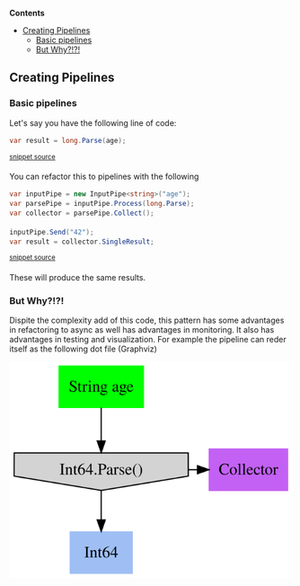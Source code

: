 <!--
GENERATED FILE - DO NOT EDIT
This file was generated by [MarkdownSnippets](https://github.com/SimonCropp/MarkdownSnippets).
Source File: /docs/mdsource/Pipelines.source.md
To change this file edit the source file and then run MarkdownSnippets.
-->
<!-- START doctoc generated TOC please keep comment here to allow auto update -->
<!-- DON'T EDIT THIS SECTION, INSTEAD RE-RUN doctoc TO UPDATE -->
**Contents**

- [Creating Pipelines](#creating-pipelines)
  - [Basic pipelines](#basic-pipelines)
  - [But Why?!?!](#but-why)

<!-- END doctoc generated TOC please keep comment here to allow auto update -->

## Creating Pipelines

### Basic pipelines

Let's say you have the following line of code:

<!-- snippet: basic_code_line -->
```cs
var result = long.Parse(age);
```
<sup>[snippet source](/Refactoring.Pipelines.Test/PipelineTests.cs#L24-L26)</sup>
<!-- endsnippet -->

You can refactor this to pipelines with the following

<!-- snippet: basic_pipeline -->
```cs
var inputPipe = new InputPipe<string>("age");
var parsePipe = inputPipe.Process(long.Parse);
var collector = parsePipe.Collect();

inputPipe.Send("42");
var result = collector.SingleResult;
```
<sup>[snippet source](/Refactoring.Pipelines.Test/PipelineTests.cs#L31-L38)</sup>
<!-- endsnippet -->

These will produce the same results.

### But Why?!?!

Dispite the complexity add of this code, this pattern has some advantages in refactoring to async 
as well has advantages in monitoring. It also has advantages in testing and visualization.
For example the pipeline can reder itself as the following dot file (Graphviz)

![GraphViz of Pipeline](/Pipelines.Test/PipelineTests.BasicPipelineTest.approved.dot.svg)

